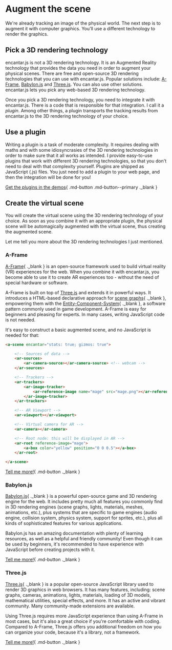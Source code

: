 # Augment the scene

We're already tracking an image of the physical world. The next step is to augment it with computer graphics. You'll use a different technology to render the graphics.

## Pick a 3D rendering technology

encantar.js is not a 3D rendering technology. It is an Augmented Reality technology that provides the data you need in order to augment your physical scenes. There are free and open-source 3D rendering technologies that you can use with encantar.js. Popular solutions include: [A-Frame](#a-frame), [Babylon.js](#babylonjs) and [Three.js](#threejs). You can also use other solutions. encantar.js lets you pick any web-based 3D rendering technology.

Once you pick a 3D rendering technology, you need to integrate it with encantar.js. There is a code that is responsible for that integration. I call it a _plugin_. Among other things, a plugin transports the tracking results from encantar.js to the 3D rendering technology of your choice.

## Use a plugin

Writing a plugin is a task of moderate complexity. It requires dealing with maths and with some idiosyncrasies of the 3D rendering technologies in order to make sure that it all works as intended. I provide easy-to-use plugins that work with different 3D rendering technologies, so that you don't need to deal with that complexity yourself. Plugins are shipped as JavaScript (.js) files. You just need to add a plugin to your web page, and then the integration will be done for you!

[Get the plugins in the demos](../../demos){ .md-button .md-button--primary ._blank }

## Create the virtual scene

You will create the virtual scene using the 3D rendering technology of your choice. As soon as you combine it with an appropriate plugin, the physical scene will be automagically augmented with the virtual scene, thus creating the augmented scene.

Let me tell you more about the 3D rendering technologies I just mentioned.

### A-Frame

[A-Frame](https://aframe.io){ ._blank } is an open-source framework used to build virtual reality (VR) experiences for the web. When you combine it with encantar.js, you become able to use it to create AR experiences too - without the need of special hardware or software.

A-Frame is built on top of [Three.js](#threejs) and extends it in powerful ways. It introduces a HTML-based declarative approach for [scene graphs](https://en.wikipedia.org/wiki/Scene_graph){ ._blank }, empowering them with the [Entity-Component-System](https://en.wikipedia.org/wiki/Entity_component_system){ ._blank }, a software pattern commonly used in game development. A-Frame is easy for beginners and pleasing for experts. In many cases, writing JavaScript code is not needed.

It's easy to construct a basic augmented scene, and no JavaScript is needed for that:

```html
<a-scene encantar="stats: true; gizmos: true">

    <!-- Sources of data -->
    <ar-sources>
        <ar-camera-source></ar-camera-source> <!-- webcam -->
    </ar-sources>

    <!-- Trackers -->
    <ar-trackers>
        <ar-image-tracker>
            <ar-reference-image name="mage" src="mage.png"></ar-reference-image>
        </ar-image-tracker>
    </ar-trackers>

    <!-- AR Viewport -->
    <ar-viewport></ar-viewport>

    <!-- Virtual camera for AR -->
    <ar-camera></ar-camera>

    <!-- Root node: this will be displayed in AR -->
    <ar-root reference-image="mage">
        <a-box color="yellow" position="0 0 0.5"></a-box>
    </ar-root>

</a-scene>
```

[Tell me more!](../api/plugin-aframe.md){ .md-button ._blank }

### Babylon.js

[Babylon.js](https://www.babylonjs.com){ ._blank } is a powerful open-source game and 3D rendering engine for the web. It includes pretty much all features you commonly find in 3D rendering engines (scene graphs, lights, materials, meshes, animations, etc.), plus systems that are specific to game engines (audio engine, collision system, physics system, support for sprites, etc.), plus all kinds of sophisticated features for various applications.

Babylon.js has an amazing documentation with plenty of learning resources, as well as a helpful and friendly community! Even though it can be used by beginners, it's recommended to have experience with JavaScript before creating projects with it.

[Tell me more!](../api/plugin-babylon.md){ .md-button ._blank }

### Three.js

[Three.js](https://threejs.org){ ._blank } is a popular open-source JavaScript library used to render 3D graphics in web browsers. It has many features, including: scene graphs, cameras, animations, lights, materials, loading of 3D models, mathematical utilities, special effects, and more. It has an active and vibrant community. Many community-made extensions are available.

Using Three.js requires more JavaScript experience than using A-Frame in most cases, but it's also a great choice if you're comfortable with coding. Compared to A-Frame, Three.js offers you additional freedom on how you can organize your code, because it's a library, not a framework.

[Tell me more!](../api/plugin-three.md){ .md-button ._blank }